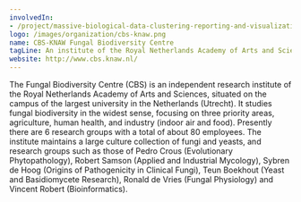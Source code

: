 ```yaml
---
involvedIn:
- /project/massive-biological-data-clustering-reporting-and-visualization-tools
logo: /images/organization/cbs-knaw.png
name: CBS-KNAW Fungal Biodiversity Centre
tagLine: An institute of the Royal Netherlands Academy of Arts and Sciences
website: http://www.cbs.knaw.nl/
---
```

The Fungal Biodiversity Centre (CBS) is an independent research institute of the Royal Netherlands Academy of Arts and Sciences, situated on the campus of the largest university in the Netherlands (Utrecht). It studies fungal biodiversity in the widest sense, focusing on three priority areas, agriculture, human health, and industry (indoor air and food). Presently there are 6 research groups with a total of about 80 employees. The institute maintains a large culture collection of fungi and yeasts, and research groups such as those of Pedro Crous (Evolutionary Phytopathology), Robert Samson (Applied and Industrial Mycology), Sybren de Hoog (Origins of Pathogenicity in Clinical Fungi), Teun Boekhout (Yeast and Basidiomycete Research), Ronald de Vries (Fungal Physiology) and Vincent Robert (Bioinformatics).
